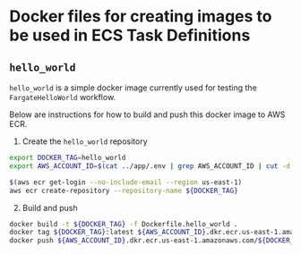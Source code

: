 # Docker files for creating images to be used in ECS Task Definitions

## `hello_world`

`hello_world` is a simple docker image currently used for testing the `FargateHelloWorld` workflow.

Below are instructions for how to build and push this docker image to AWS ECR.

1. Create the `hello_world` repository

```bash
export DOCKER_TAG=hello_world
export AWS_ACCOUNT_ID=$(cat ../app/.env | grep AWS_ACCOUNT_ID | cut -d'=' -f 2) 

$(aws ecr get-login --no-include-email --region us-east-1)
aws ecr create-repository --repository-name ${DOCKER_TAG}
```

2. Build and push

```bash
docker build -t ${DOCKER_TAG} -f Dockerfile.hello_world .
docker tag ${DOCKER_TAG}:latest ${AWS_ACCOUNT_ID}.dkr.ecr.us-east-1.amazonaws.com/${DOCKER_TAG}:latest
docker push ${AWS_ACCOUNT_ID}.dkr.ecr.us-east-1.amazonaws.com/${DOCKER_TAG}:latest
```

